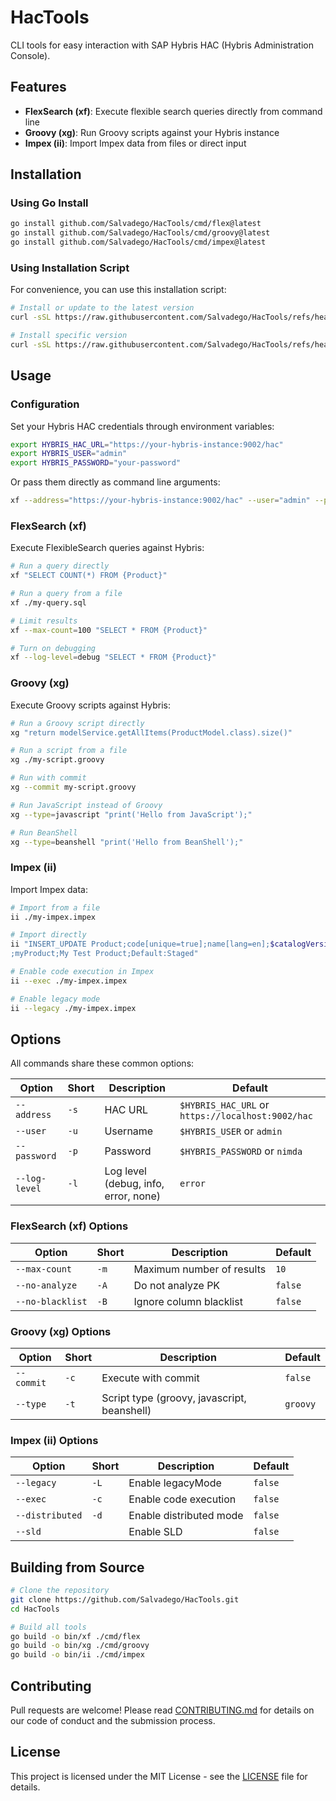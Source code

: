 # HacTools

CLI tools for easy interaction with SAP Hybris HAC (Hybris Administration Console).

## Features

- **FlexSearch (xf)**: Execute flexible search queries directly from command line
- **Groovy (xg)**: Run Groovy scripts against your Hybris instance
- **Impex (ii)**: Import Impex data from files or direct input

## Installation

### Using Go Install

```bash
go install github.com/Salvadego/HacTools/cmd/flex@latest
go install github.com/Salvadego/HacTools/cmd/groovy@latest
go install github.com/Salvadego/HacTools/cmd/impex@latest
```

### Using Installation Script

For convenience, you can use this installation script:

```bash
# Install or update to the latest version
curl -sSL https://raw.githubusercontent.com/Salvadego/HacTools/refs/heads/main/install.sh | bash

# Install specific version
curl -sSL https://raw.githubusercontent.com/Salvadego/HacTools/refs/heads/main/install.sh | bash -s v1.0.0
```

## Usage

### Configuration

Set your Hybris HAC credentials through environment variables:

```bash
export HYBRIS_HAC_URL="https://your-hybris-instance:9002/hac"
export HYBRIS_USER="admin"
export HYBRIS_PASSWORD="your-password"
```

Or pass them directly as command line arguments:

```bash
xf --address="https://your-hybris-instance:9002/hac" --user="admin" --password="your-password" "SELECT * FROM {Product}"
```

### FlexSearch (xf)

Execute FlexibleSearch queries against Hybris:

```bash
# Run a query directly
xf "SELECT COUNT(*) FROM {Product}"

# Run a query from a file
xf ./my-query.sql

# Limit results
xf --max-count=100 "SELECT * FROM {Product}"

# Turn on debugging
xf --log-level=debug "SELECT * FROM {Product}"
```

### Groovy (xg)

Execute Groovy scripts against Hybris:

```bash
# Run a Groovy script directly
xg "return modelService.getAllItems(ProductModel.class).size()"

# Run a script from a file
xg ./my-script.groovy

# Run with commit
xg --commit my-script.groovy

# Run JavaScript instead of Groovy
xg --type=javascript "print('Hello from JavaScript');"

# Run BeanShell
xg --type=beanshell "print('Hello from BeanShell');"
```

### Impex (ii)

Import Impex data:

```bash
# Import from a file
ii ./my-impex.impex

# Import directly
ii "INSERT_UPDATE Product;code[unique=true];name[lang=en];$catalogVersion
;myProduct;My Test Product;Default:Staged"

# Enable code execution in Impex
ii --exec ./my-impex.impex

# Enable legacy mode
ii --legacy ./my-impex.impex
```

## Options

All commands share these common options:

| Option | Short | Description | Default |
|--------|-------|-------------|---------|
| `--address` | `-s` | HAC URL | `$HYBRIS_HAC_URL` or `https://localhost:9002/hac` |
| `--user` | `-u` | Username | `$HYBRIS_USER` or `admin` |
| `--password` | `-p` | Password | `$HYBRIS_PASSWORD` or `nimda` |
| `--log-level` | `-l` | Log level (debug, info, error, none) | `error` |

### FlexSearch (xf) Options

| Option | Short | Description | Default |
|--------|-------|-------------|---------|
| `--max-count` | `-m` | Maximum number of results | `10` |
| `--no-analyze` | `-A` | Do not analyze PK | `false` |
| `--no-blacklist` | `-B` | Ignore column blacklist | `false` |

### Groovy (xg) Options

| Option | Short | Description | Default |
|--------|-------|-------------|---------|
| `--commit` | `-c` | Execute with commit | `false` |
| `--type` | `-t` | Script type (groovy, javascript, beanshell) | `groovy` |

### Impex (ii) Options

| Option | Short | Description | Default |
|--------|-------|-------------|---------|
| `--legacy` | `-L` | Enable legacyMode | `false` |
| `--exec` | `-c` | Enable code execution | `false` |
| `--distributed` | `-d` | Enable distributed mode | `false` |
| `--sld` | ` ` | Enable SLD | `false` |

## Building from Source

```bash
# Clone the repository
git clone https://github.com/Salvadego/HacTools.git
cd HacTools

# Build all tools
go build -o bin/xf ./cmd/flex
go build -o bin/xg ./cmd/groovy
go build -o bin/ii ./cmd/impex
```

## Contributing

Pull requests are welcome! Please read [CONTRIBUTING.md](CONTRIBUTING.md) for details on our code of conduct and the submission process.

## License

This project is licensed under the MIT License - see the [LICENSE](LICENSE) file for details.
